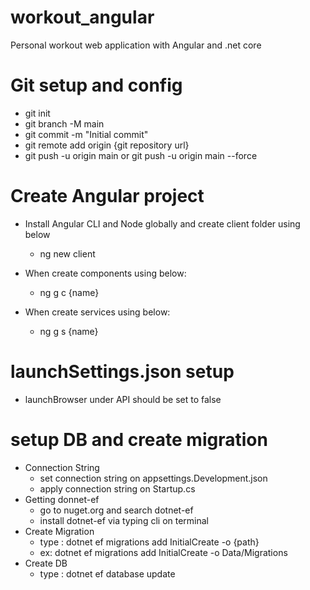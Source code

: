 # workout_angular

Personal workout web application with Angular and .net core

# Git setup and config

- git init
- git branch -M main
- git commit -m "Initial commit"
- git remote add origin {git repository url}
- git push -u origin main or git push -u origin main --force

# Create Angular project

- Install Angular CLI and Node globally and create client folder using below

  - ng new client

- When create components using below:

  - ng g c {name}

- When create services using below:
  - ng g s {name}

# launchSettings.json setup

- launchBrowser under API should be set to false

# setup DB and create migration

- Connection String
  - set connection string on appsettings.Development.json
  - apply connection string on Startup.cs
- Getting donnet-ef
  - go to nuget.org and search dotnet-ef
  - install dotnet-ef via typing cli on terminal
- Create Migration
  - type : dotnet ef migrations add InitialCreate -o {path}
  - ex: dotnet ef migrations add InitialCreate -o Data/Migrations
- Create DB
  - type : dotnet ef database update
